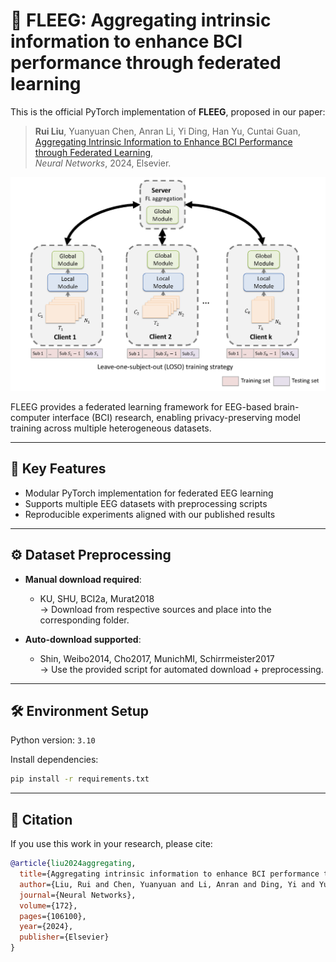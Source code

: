 # 🧠 FLEEG: Aggregating intrinsic information to enhance BCI performance through federated learning

This is the official PyTorch implementation of **FLEEG**, proposed in our paper:

> **Rui Liu**, Yuanyuan Chen, Anran Li, Yi Ding, Han Yu, Cuntai Guan,  
> [Aggregating Intrinsic Information to Enhance BCI Performance through Federated Learning](https://www.sciencedirect.com/science/article/pii/S0893608024000145),  
> *Neural Networks*, 2024, Elsevier.

<p align="center">
  <img src="FLEEG_structure.png" width="800" alt="FLEEG architecture">
</p>

FLEEG provides a federated learning framework for EEG-based brain-computer interface (BCI) research, enabling privacy-preserving model training across multiple heterogeneous datasets.

---

## 🚀 Key Features

- Modular PyTorch implementation for federated EEG learning
- Supports multiple EEG datasets with preprocessing scripts
- Reproducible experiments aligned with our published results

---

## ⚙️ Dataset Preprocessing

- **Manual download required**:
  - KU, SHU, BCI2a, Murat2018  
    → Download from respective sources and place into the corresponding folder.

- **Auto-download supported**:
  - Shin, Weibo2014, Cho2017, MunichMI, Schirrmeister2017  
    → Use the provided script for automated download + preprocessing.

---

## 🛠️ Environment Setup

Python version: `3.10`

Install dependencies:

```bash
pip install -r requirements.txt
```
---

## 📖 Citation

If you use this work in your research, please cite:

```bibtex
@article{liu2024aggregating,
  title={Aggregating intrinsic information to enhance BCI performance through federated learning},
  author={Liu, Rui and Chen, Yuanyuan and Li, Anran and Ding, Yi and Yu, Han and Guan, Cuntai},
  journal={Neural Networks},
  volume={172},
  pages={106100},
  year={2024},
  publisher={Elsevier}
}
```

